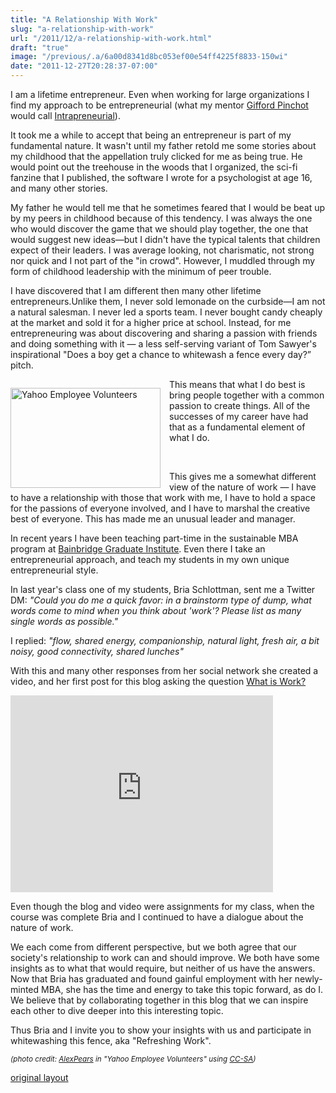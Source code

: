 ```yaml
---
title: "A Relationship With Work"
slug: "a-relationship-with-work"
url: "/2011/12/a-relationship-with-work.html"
draft: "true"
image: "/previous/.a/6a00d8341d8bc053ef00e54ff4225f8833-150wi"
date: "2011-12-27T20:28:37-07:00"
---
```

<p><a href="/" style="clear: right; float: right; margin-bottom: 1em; margin-left: 1em;"><img align="right/" alt="" border="0" src="/previous/.a/6a00d8341d8bc053ef00e54ff4225f8833-150wi" /></a>I am a lifetime entrepreneur. Even when working for large organizations I find my approach to be entrepreneurial (what my mentor&#0160;<a href="http://www.pinchot.com/">Gifford Pinchot </a>would call&#0160;<a href="http://www.intrapreneur.com/MainPages/History.html">Intrapreneurial</a>).</p>
<p>It took me a while to accept that being an entrepreneur is part of my fundamental nature. It wasn&#39;t until my father retold me some stories about my childhood that the appellation truly clicked for me as being true. He would point out the treehouse in the woods that I organized, the sci-fi fanzine that I published, the software I wrote for a psychologist at age 16, and many other stories.</p>
<p>My father he would tell me that he sometimes feared that I would be beat up by my peers in childhood because of this tendency. I was always the one who would discover the game that we should play together, the one that would suggest new ideas—but I didn&#39;t have the typical talents that children expect of their leaders. I was average looking, not charismatic, not strong nor quick and I not part of the &quot;in crowd&quot;. However, I muddled through my form of childhood leadership with the minimum of peer trouble.</p>
<p>I have discovered that I am different then many other lifetime entrepreneurs.Unlike them, I never sold lemonade on the curbside—I am not a natural salesman.&#0160;I never led a sports team.&#0160;I never bought candy cheaply at the market and sold it for a higher price at school. Instead, for me entrepreneuring was about discovering and sharing a passion with friends and doing something with it — a less self-serving variant of Tom Sawyer&#39;s inspirational &quot;Does a boy get a chance to whitewash a fence every day?” pitch.</p>
<p><a href="http://www.flickr.com/photos/zenlight/5603317504/" style="clear: left; float: left; margin-right: 1em; margin-top: 1em;" title="Yahoo Employee Volunteers by AlexPears, on Flickr"><img alt="Yahoo Employee Volunteers" height="160" src="http://farm5.static.flickr.com/4106/5603317504_d8e7f754c2_m.jpg" width="240" /></a>This means that what I do best is bring people together with a common passion to create things. All of the successes of my career have had that as a fundamental element of what I do.</p>
<p>&#0160;</p>
<p>This gives me a somewhat different view of the nature of work — I have to have a relationship with those that work with me, I have to hold a space for the passions of everyone involved, and I have to marshal the creative best of everyone. This has made me an unusual leader and manager.</p>
<p>In recent years I have been teaching part-time in the sustainable MBA program at <a href="http://www.bgi.edu/">Bainbridge Graduate Institute</a>. Even there I take an entrepreneurial approach, and teach my students in my own unique entrepreneurial style.</p>
<p>In last year&#39;s class one of my students, Bria Schlottman, sent me a Twitter DM: <em>&quot;Could you do me a quick favor: in a brainstorm type of dump, what words come to mind when you think about &#39;work&#39;? Please list as many single words as possible.&quot;</em></p>
<p>I replied: <em>&quot;flow, shared energy, companionship, natural light, fresh air, a bit noisy, good connectivity, shared lunches&quot;</em></p>
<p>With this and many other responses from her social network she created a video, and her first post for this blog asking the question&#0160;<a href="http://www.refreshingwork.com/2010/10/what-is-work.html">What is Work?</a></p>
<p><iframe frameborder="0" height="315" src="http://www.youtube.com/embed/-8cnEs5Hk-Q" width="420"></iframe></p>
<p>Even though the blog and video were assignments for my class, when the course was complete Bria and I continued to have a dialogue about the nature of work.</p>
<p>We each come from different perspective, but we both agree that our society&#39;s relationship to work can and should improve. We both have some insights as to what that would require, but neither of us have the answers. Now that Bria has graduated and found gainful employment with her newly-minted MBA, she has the time and energy to take this topic forward, as do I. We believe that by collaborating together in this blog that we can inspire each other to dive deeper into this interesting topic.</p>
<p>Thus Bria and I invite you to show your insights with us and participate in whitewashing this fence, aka &quot;Refreshing Work&quot;.</p>
<p><small><em>(photo credit: <a href="http://www.flickr.com/photos/zenlight/5603317504/in/photostream/">AlexPears</a> in &quot;Yahoo Employee Volunteers&quot; using <a href="http://creativecommons.org/licenses/by-sa/2.0/deed.en">CC-SA</a>)</em></small></p>
<p class="previous"><a href="/previous/2011/12/a-relationship-with-work.html" rel="syndication nofollow" class="u-syndication" >original layout</a></p>
